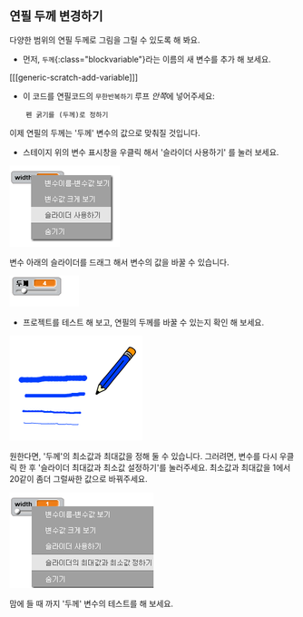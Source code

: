 ## 연필 두께 변경하기

다양한 범위의 연필 두께로 그림을 그릴 수 있도록 해 봐요.

+ 먼저, `두께`{:class="blockvariable"}라는 이름의 새 변수를 추가 해 보세요.

[[[generic-scratch-add-variable]]]

+ 이 코드를 연필코드의 `무한반복하기` 루프 *안쪽*에 넣어주세요:

```blocks
    펜 굵기를 (두께)로 정하기
```

이제 연필의 두께는 '두께' 변수의 값으로 맞춰질 것입니다.

+ 스테이지 위의 변수 표시창을 우클릭 해서 '슬라이더 사용하기' 를 눌러 보세요.

![screenshot](images/paint-slider.png)

변수 아래의 슬라이더를 드래그 해서 변수의 값을 바꿀 수 있습니다.

![screenshot](images/paint-slider-change.png)

+ 프로젝트를 테스트 해 보고, 연필의 두께를 바꿀 수 있는지 확인 해 보세요.

![screenshot](images/paint-width-test.png)

원한다면, '두께'의 최소값과 최대값을 정해 둘 수 있습니다. 그러려면, 변수를 다시 우클릭 한 후 '슬라이더 최대값과 최소값 설정하기'를 눌러주세요. 최소값과 최대값을 1에서 20같이 좀더 그럴싸한 값으로 바꿔주세요.

![screenshot](images/paint-slider-max.png)

맘에 들 때 까지 '두께' 변수의 테스트를 해 보세요.